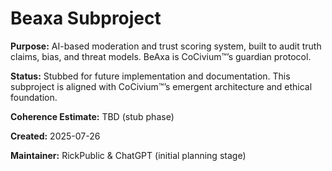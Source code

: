 <!-- status: stub; target: 150+ words -->
<!-- status: stub; target: 150+ words -->
<!-- status: stub; target: 150+ words -->
<!-- status: stub; target: 150+ words -->
<!-- status: stub; target: 150+ words -->
<!-- status: stub; target: 150+ words -->
<!-- Filename: README_beaxa.md -->
# Beaxa Subproject

**Purpose:**
AI-based moderation and trust scoring system, built to audit truth claims, bias, and threat models. BeAxa is CoCivium™’s guardian protocol.

**Status:**
Stubbed for future implementation and documentation. This subproject is aligned with CoCivium™’s emergent architecture and ethical foundation.

**Coherence Estimate:**
TBD (stub phase)

**Created:** 2025-07-26

**Maintainer:** RickPublic & ChatGPT (initial planning stage)


